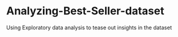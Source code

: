 # Analyzing-Best-Seller-dataset
Using Exploratory data analysis to tease out insights in the dataset
